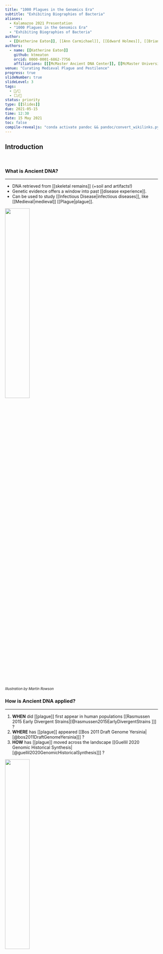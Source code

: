 ```yaml
---
title: "1000 Plagues in the Genomics Era"
subtitle: "Exhibiting Biographies of Bacteria"
aliases:
  - Kalamazoo 2021 Presentation
  - "1000 Plagues in the Genomics Era"
  - "Exhibiting Biographies of Bacteria"
author: 
  - [[Katherine Eaton]], [[Ann Carmichael]], [[Edward Holmes]], [[Brian Golding]], [[Sebastian Duchene]], [[Leo Featherstone]], [[Hendrik Poinar]]
authors:
  - name: [[Katherine Eaton]]
    github: ktmeaton
    orcid: 0000-0001-6862-7756
    affiliations: [[[McMaster Ancient DNA Center]], [[McMaster University]], [[Department of Anthropology]], [[McMaster University]]]
venue: "Curating Medieval Plague and Pestilence"
progress: true
slideNumber: true
slideLevel: 3
tags:
  - 📝/🌱
  - ⬜/🧨 
status: priority
type: [[Slides]]
due: 2021-05-15
time: 12:30
date: 15 May 2021
toc: false
compile-revealjs: "conda activate pandoc && pandoc/convert_wikilinks.py --input 'Kalamazoo 2021 Presentation.md' --output 'Kalamazoo 2021 Presentation_convert.md' && pandoc --standalone -o 'Kalamazoo 2021 Presentation.html' -t revealjs --slide-level 3 --template pandoc/templates/revealjs-obsidian/template.html --css pandoc/templates/revealjs-obsidian/simple.css --filter pandoc-crossref --citeproc --bibliography pandoc/bib/library.bib --csl pandoc/csl/apa-numeric-superscript.csl 'Kalamazoo 2021 Presentation_convert.md' && rm 'Kalamazoo 2021 Presentation_convert.md';" 
---
```


## Introduction

<aside class="notes" style="visibility: hidden">
Notes about the introduction section.
</aside>

### What is Ancient DNA?

<hr>

- DNA retrieved from [[skeletal remains]] (+soil and artifacts!)
- Genetic evidence offers a window into past [[disease experience]].
- Can be used to study [[Infectious Disease\|infectious diseases]], like [[Medieval|medieval]] [[Plague|plague]].

<img src="https://newhumanist.org.uk/images/rowson-DNA.jpg" width="40%" />

<small>*Illustration by Martin Rowson*</small>

### How is Ancient DNA applied?

<hr>

1. **WHEN** did [[plague]] first appear in human populations [[Rasmussen 2015 Early Divergent Strains\|[@rasmussen2015EarlyDivergentStrains ]]] ?
1. **WHERE** has [[plague]] appeared [[Bos 2011 Draft Genome Yersinia\|[@bos2011DraftGenomeYersinia]]] ?
1. **HOW** has [[plague]] moved across the landscape [[Guellil 2020 Genomic Historical Synthesis\|[@guellil2020GenomicHistoricalSynthesis]]] ?


<img src="https://github.com/ktmeaton/obsidian-public/raw/master/academic/guellil2020GenomicHistoricalSynthesis_fig2.jpg" width="40%" />

<small>*[[Guellil 2020 Genomic Historical Synthesis\|Guellil et al. (2020)]]*</small>

### What evidence is needed?

<hr>

<span style="color:#00008B">[[Robust comparative datasets]]</span>

1. Extensive sampling across time and place.
1. Careful [[Curation|curation]] of DNA sequences and metadata. 

> Fortunately, recent advances in DNA [[Sequencing|sequencing]] technology have facilitated efforts to conduct this extensive sampling on a [[Global\|global]] scale, and [[data repositories]] continue to grow at unprecedented rates.

### What are some obstacles?

<hr>

- This technological progress has created an avalanche of data.

- Challenging to <u>**collect**</u>, <u>**[[curate]]**</u>, and <u>**present**</u> this information. 

- 1600+ publicly available [[plague]] [[Genome|genomes]].

- Only 200-300 are routinely used in comparative frameworks. 

### What can we do?

<hr>

| Step            | Task            |
| --------------- | --------------- |
| 1. Data Collection | Design [[Database\|database]] [[Software\|software]] to assist geneticists with data collection.                |
| 2. Curation        |  [[Curate\|Curate]] historically-meaningful [[Metadata\|metadata]] for the available plague genomes.                 |
| 3. Dissemination     | Construction of digital exhibits. | 

## Data Collection

### What is a DNA archive?

<hr>

- International Nucleotide Sequence Database Collaboration:
	1. USA - [National Centre for Biotechnology Information](https://www.ncbi.nlm.nih.gov/)
	2. Europe - [European Nucleotide Archive](https://www.ebi.ac.uk/ena/)
	3. Japan - [DNA Data Bank of Japan](https://www.ddbj.nig.ac.jp/dra/index-e.html)
	
<img src="https://www.ddbj.nig.ac.jp/assets/images/center/insdc_shoukai.gif" width="40%">

<aside class="notes" style="visibility: hidden">
Just as historians dive into the literary archives, geneticist tackle the DNA archives.
</aside>

### How is the archive accessed?

<hr>

- The web browser experience is rich in informative metadata.
- But there is little inter-record comparison or bulk record retrieval.

<img src="https://github.com/ktmeaton/obsidian-public/raw/master/academic/NCBI Search Bar.png" style="width:60%;border: 1px solid #555">

- In response, I designed database software!

<img src="https://github.com/ktmeaton/obsidian-public/raw/master/academic/NCBImeta%20Paper%20Header.png" style="width:60%;border: 1px solid #555">

### How is the data transformed?

<hr>

<img src="https://github.com/ktmeaton/obsidian-public/raw/master/academic/NCBImeta%20Data%20Conversion.png" style="width:80%;border: 1px solid #555">

### What has been learned?

<hr>

**The "Good"**

- Developed a strategic and reproducible data collection process. 
- Staying up to date with the latest and greatest *[[Yersinia pestis|Y. pestis]]* research.

**The "Bad"**

- Yet Another Software Tool (YAST).
- Time will tell if this tool has longevity and wider applicability.

<aside class="notes" style="visibility: hidden">
Strategic plan is very helpful for coordinating interdisciplinary projects.
</aside>

## Data [[Curate\|Curation]]

### Process

<hr>

#### 1. Cross-reference the automated database with primary sources.

- Correct discrepancies and gather additional context.

> *Never blindly trust an automatation tool. Even one you wrote yourself :) *

#### 2. Select a metadata "resolution" and standardize fields for analysis.

- Collection Location: "*Peru Chota, San Juan de Licupis*"

- Collection Date: "*1999-04-10*"

- Collection Host: "*Neopsylla setosa*"

#### 3. Examine and filter the DNA sequence data based on quality.

### Collection Location

<hr>

 1. Select a <u>**geographic resolution**</u> that is appropriate for the study.

	- Country, Province*, City, etc.

|                                                                                                           |                                                                                                            |
|:---------------------------------------------------------------------------------------------------------:|:----------------------------------------------------------------------------------------------------------:|
| <img src="https://raw.githubusercontent.com/ktmeaton/obsidian-public/master/academic/russia_country.jpg"> | <img src="https://raw.githubusercontent.com/ktmeaton/obsidian-public/master/academic/russia_province.jpg"> |
|                                       <small>*Country (N=85)*</small>                                       |                                       <small>*Province (N=85)*</small>                                       |

2. Select a **nomenclature** system and coordinate reference.

	- Google Maps, MapBox, OpenStreetMap*, etc.
    - Raw: *Peru Chota, San Juan de Licupis, Los Porongos*
    - Standardized: *Peru, Cajamarca, Province of Chota, San Juan de Licupis*
    - Coordinates: *-6.25, -78.833333*

### Collection Date

<hr>

1. Select a <u>**temporal resolution**</u> that is appropriate for the study.

	- Millennia, Century, Year*, Month, Day, etc.
	- Raw: *1999-04-10*
	- Standardized: *1999*

2. Research how your analytical tools will handle <u>**uncertainty**</u>.

	- Raw: *Between -2876 BCE and -2677 BCE.*
	- Standardized: *-2776 BCE +/ 100*

3. Research how your analytical tools will handle years <u>**[[BCE]]**</u>.

	- Raw: *-2776 BCE +/ 100*
	- Standardized: *4797 YBP +/100*

### Collection Host

<hr>

1. Select a <u>**biological resolution**</u> that is appropriate for the study.

	- Family, Genus, Species etc.
	- Human vs. Non-Human*

2. This is an extremely complex field because:

	- Plague Ecology: Wild Rodents -- Insects -- Other Mammals
	- Taxonomic identification of a wide range of mammals is hard!
	- "*Meriones libycus*" vs. "*rat*"

<img src="https://www.worldlifeexpectancy.com/images/a/w/b/meriones-libycus/meriones-libycus.jpg" width=30%>

### DNA Sequence Quality

<hr>

1. Select a <u>**genetic resolution**</u> that is appropriate for the study.

	- Millennia, Century, Decade*, Year, Month, Day, etc.

2. Process the DNA sequences using standardized workflows.

<img src="https://github.com/nf-core/eager/raw/master/docs/images/usage/eager2_workflow.png" width="50%" >

3. Verify the results are congruent with the original publications.


### What has been learned?

<hr>

**The "Good"**

- Most missing metadata fields could be recovered from the primary sources.
- Curation is very subjective, but the process can still be transparent.

**The "Bad"**

- How are we to integrate curated and standardized metadata across projects?

<img src="https://raw.githubusercontent.com/ktmeaton/obsidian-public/master/academic/AncientMetagenomeDir Paper Header.png" style="width:40%;border: 1px solid #555">

## Dissemination

### Digital Exhibit

<hr>

*"To facilitate [[Curate|curation]] and to promote engagement with the project, two [[Digital Exhibit|digital exhibits]] are planned."*

#### 1. [[Nextstrain]] [[Phylogenetic]] Presentation.

- [[Interactive]] display of [[Disease\|disease]] relationships between regions and over time.

#### ~~2. [[ArcGIS]] [[Interactive]] [[StoryMap]]~~

- Spatial distribution can be interrogated along with an accompanying presentation of relevant historical records and archaeologically artifacts.

### [[Nextstrain]] Maps

<hr>

<!--
<iframe id="igraph" scrolling="no" style="border:1px;" src="https://nextstrain.org/community/ktmeaton/plague-phylogeography-projects@main/main/full/all?d=map&p=full" height="500px" width=800px ></iframe>

<iframe id="igraph" scrolling="no" style="border:1px;" src="http://localhost:4000/all?d=map&p=full" height="500px" width=800px ></iframe>

-->

### [[Nextstrain]] Phylogeny

<hr>

<!--
<iframe id="igraph" scrolling="no" style="border:1px;" src="https://nextstrain.org/community/ktmeaton/plague-phylogeography-projects@main/main/full/all?d=tree&p=full" height="500px" width=800px ></iframe>

<iframe id="igraph" scrolling="no" style="border:1px;" src="http://localhost:4000/all?d=tree&p=full" height="500px" width=800px ></iframe>

-->

### [[Nextstrain]] Narrative

<!--

<iframe id="igraph" scrolling="no" style="border:1px;" src="https://nextstrain.org/community/narratives/ktmeaton/plague-phylogeography/DHSI2020Remote?n=6" height="500px" width=800px ></iframe>

-->

### What has been learned?

<hr>

**The "Good"**

- Digital exhibits are not just for polished, final products.
- Useful in collaborative work, discussing how interpretations connect with the data.

**The "Bad"**

- Web servers and web pages require maintenance, can be fragile, and can crash!
- Requires extensive documentation to be accessible for the target audience.

## Conclusion

### Contributions

<hr> 

#### 1. Data Collection

> Automated database tools <u>**save time and reduce error**</u> in parsing DNA archives.

#### 2. Curation

>Curated is subjective and produces project-specific metadata. But this subjective process can be transparent and standardized!
>
> Geocoding plague genomes will pave the way for in-depth geospatial analysis.

#### 3. Dissemination

> Digital exhibits are a fun way to share data, and pair well with scholarly publication.
> 
> The interactive nature is powerful for large sample sizes with a lot of contextual metadata.

## Acknowledgements

<img src="https://raw.githubusercontent.com/ktmeaton/obsidian-public/master/academic/Acknowledgements.png" style="width:100%">



## References
